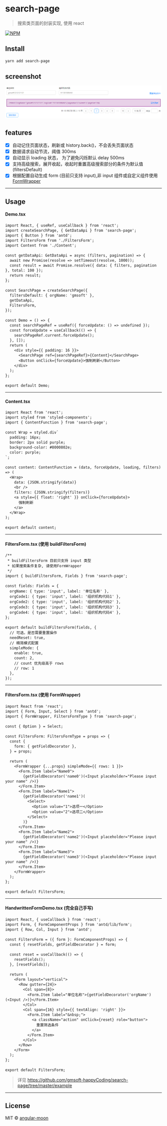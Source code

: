 # search-page

> 搜索类页面的封装实现, 使用 react

[![NPM](https://img.shields.io/npm/v/search-page.svg)](https://www.npmjs.com/package/search-page)

## Install

```bash
yarn add search-page
```

## screenshot

![[example/screenshot.png]](https://raw.githubusercontent.com/gmsoft-happyCoding/search-page/master/example/screenshot.png)

## features

- [x] 自动记住页面状态，刷新或 history.back()，不会丢失页面状态
- [x] 数据请求自动节流，阈值 300ms
- [x] 自动显示 loading 状态， 为了避免闪烁默认 delay 500ms
- [x] 支持高级搜索，展开收起，收起时重置高级搜索部分的条件为默认值(filtersDefault)
- [x] 根据配置自动生成 form (目前只支持 input),非 input 组件或自定义组件使用 [FormWrapper](<#FiltersForm.tsx-(使用-FormWrapper)>)

---

## Usage

#### Demo.tsx

```tsx
import React, { useRef, useCallback } from 'react';
import createSearchPage, { GetDataApi } from 'search-page';
import { Button } from 'antd';
import FiltersForm from './FiltersForm';
import Content from './Content';

const getDataApi: GetDataApi = async (filters, pagination) => {
  await new Promise(resolve => setTimeout(resolve, 1000));
  const result = await Promise.resolve({ data: { filters, pagination }, total: 100 });
  return result;
};

const SearchPage = createSearchPage({
  filtersDefault: { orgName: 'gmsoft' },
  getDataApi,
  FiltersForm,
});

const Demo = () => {
  const searchPageRef = useRef({ forceUpdate: () => undefined });
  const forceUpdate = useCallback(() => {
    searchPageRef.current.forceUpdate();
  }, []);
  return (
    <div style={{ padding: 16 }}>
      <SearchPage ref={searchPageRef}>{Content}</SearchPage>
      <Button onClick={forceUpdate}>强制刷新</Button>
    </div>
  );
};

export default Demo;
```

---

#### Content.tsx

```tsx
import React from 'react';
import styled from 'styled-components';
import { ContentFunction } from 'search-page';

const Wrap = styled.div`
  padding: 16px;
  border: 2px solid purple;
  background-color: #8000802e;
  color: purple;
`;

const content: ContentFunction = (data, forceUpdate, loading, filters) => (
  <Wrap>
    data: {JSON.stringify(data)}
    <br />
    filters: {JSON.stringify(filters)}
    <a style={{ float: 'right' }} onClick={forceUpdate}>
      强制刷新
    </a>
  </Wrap>
);

export default content;
```

---

#### FiltersForm.tsx (使用 buildFiltersForm)

```tsx
/**
 * buildFiltersForm 目前只支持 input 类型
 * 如果搜索条件复杂, 请使用FormWrapper
 */
import { buildFiltersForm, Fields } from 'search-page';

const fields: Fields = {
  orgName: { type: 'input', label: '单位名称' },
  orgCode1: { type: 'input', label: '组织机构代码1' },
  orgCode2: { type: 'input', label: '组织机构代码2' },
  orgCode3: { type: 'input', label: '组织机构代码3' },
  orgCode4: { type: 'input', label: '组织机构代码4' },
};

export default buildFiltersForm(fields, {
  // 可选，是否需要重置操作
  needReset: true,
  // 精简模式配置
  simpleMode: {
    enable: true,
    count: 2,
    // count 优先级高于 rows
    // row: 1
  },
});
```

---

#### FiltersForm.tsx (使用 FormWrapper)

```tsx
import React from 'react';
import { Form, Input, Select } from 'antd';
import { FormWrapper, FiltersFormType } from 'search-page';

const { Option } = Select;

const FiltersForm: FiltersFormType = props => {
  const {
    form: { getFieldDecorator },
  } = props;

  return (
    <FormWrapper {...props} simpleMode={{ rows: 1 }}>
      <Form.Item label="Name0">
        {getFieldDecorator('name0')(<Input placeholder="Please input your name" />)}
      </Form.Item>
      <Form.Item label="Name1">
        {getFieldDecorator('name1')(
          <Select>
            <Option value="1">选项一</Option>
            <Option value="2">选项二</Option>
          </Select>
        )}
      </Form.Item>
      <Form.Item label="Name2">
        {getFieldDecorator('name2')(<Input placeholder="Please input your name" />)}
      </Form.Item>
      <Form.Item label="Name3">
        {getFieldDecorator('name3')(<Input placeholder="Please input your name" />)}
      </Form.Item>
    </FormWrapper>
  );
};

export default FiltersForm;
```

---

#### HandwrittenFormDemo.tsx (完全自己手写)

```tsx
import React, { useCallback } from 'react';
import Form, { FormComponentProps } from 'antd/lib/form';
import { Row, Col, Input } from 'antd';

const FiltersForm = ({ form }: FormComponentProps) => {
  const { resetFields, getFieldDecorator } = form;

  const reset = useCallback(() => {
    resetFields();
  }, [resetFields]);

  return (
    <Form layout="vertical">
      <Row gutter={24}>
        <Col span={8}>
          <Form.Item label="单位名称">{getFieldDecorator('orgName')(<Input />)}</Form.Item>
        </Col>
        <Col span={16} style={{ textAlign: 'right' }}>
          <Form.Item label="&nbsp;">
            <a className="action" onClick={reset} role="button">
              重置筛选条件
            </a>
          </Form.Item>
        </Col>
      </Row>
    </Form>
  );
};

export default FiltersForm;
```

> 详见 https://github.com/gmsoft-happyCoding/search-page/tree/master/example

---

## License

MIT © [angular-moon](https://github.com/angular-moon)
